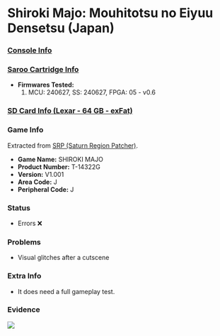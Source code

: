 # Shiroki Majo: Mouhitotsu no Eiyuu Densetsu (Japan)

### [Console Info](../../../../Info/Consoles/VA13/README.md)

### [Saroo Cartridge Info](../../../../Info/Cartridges/GuangzhouSanStarOnlineShop/1.6/README.md)

- <b>Firmwares Tested:</b>
  1. MCU: 240627, SS: 240627, FPGA: 05 - v0.6

### [SD Card Info (Lexar - 64 GB - exFat)](../../../../Info/SdCards/Lexar/64GB/exfat/README.md)

### Game Info

Extracted from [SRP (Saturn Region Patcher)](https://segaxtreme.net/resources/saturn-region-patcher.81/download).

- <b>Game Name:</b> SHIROKI MAJO
- <b>Product Number:</b> T-14322G
- <b>Version:</b> V1.001
- <b>Area Code:</b> J
- <b>Peripheral Code:</b> J

### Status

- Errors :x:

### Problems

- Visual glitches after a cutscene

### Extra Info

- It does need a full gameplay test.

### Evidence

[![](https://img.youtube.com/vi/lmPe9MGwFyw/0.jpg)](https://www.youtube.com/watch?v=lmPe9MGwFyw)
